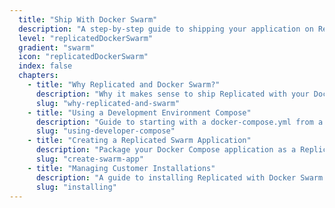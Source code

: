 ```yaml
---
  title: "Ship With Docker Swarm"
  description: "A step-by-step guide to shipping your application on Replicated using Docker Swarm."
  level: "replicatedDockerSwarm"
  gradient: "swarm"
  icon: "replicatedDockerSwarm"
  index: false
  chapters:
    - title: "Why Replicated and Docker Swarm?"
      description: "Why it makes sense to ship Replicated with your Docker Swarm application"
      slug: "why-replicated-and-swarm"
    - title: "Using a Development Environment Compose"
      description: "Guide to starting with a docker-compose.yml from a development environment"
      slug: "using-developer-compose"
    - title: "Creating a Replicated Swarm Application"
      description: "Package your Docker Compose application as a Replicated application"
      slug: "create-swarm-app"
    - title: "Managing Customer Installations"
      description: "A guide to installing Replicated with Docker Swarm for your customers"
      slug: "installing"
---
```


